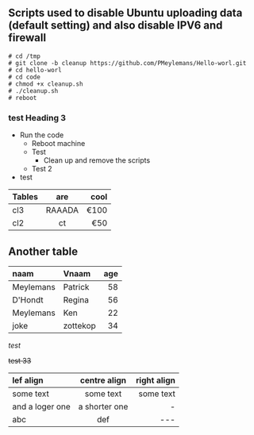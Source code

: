 Scripts used to disable Ubuntu uploading data (default setting) and also disable IPV6 and firewall
--

```Console
# cd /tmp
# git clone -b cleanup https://github.com/PMeylemans/Hello-worl.git
# cd hello-worl
# cd code
# chmod +x cleanup.sh
# ./cleanup.sh
# reboot
```
### test Heading 3

- Run the code
  - Reboot machine
  - Test
    - Clean up and remove the scripts
  - Test 2
- test


| Tables | are | cool|
| -------|:---:| ---:|
| cl3    | RAAADA  | €100|
| cl2    | ct  | €50 |

## Another table

| naam | Vnaam | age|
| :----| :---| ----:|
| Meylemans|Patrick|58|
|D'Hondt|Regina|56|
|Meylemans|Ken|22|
|joke|zottekop|34|

*test*

~~test 33~~

|lef align| centre align| right align|
|:---|:---:|---:|
|some text|some text|some text|
|and a loger one| a shorter one| -| 
|abc|def|---|

